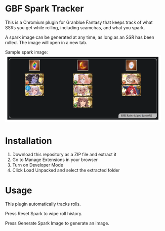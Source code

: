 # GBF Spark Tracker

This is a Chromium plugin for Granblue Fantasy that keeps track of what SSRs you get while rolling, including scamchas, and what you spark.

A spark image can be generated at any time, as long as an SSR has been rolled. The image will open in a new tab.

Sample spark image:
![Sample spark image](./images/sample.png)

# Installation
1. Download this repository as a ZIP file and extract it
2. Go to Manage Extensions in your browser
3. Turn on Developer Mode
4. Click Load Unpacked and select the extracted folder

# Usage
This plugin automatically tracks rolls.

Press Reset Spark to wipe roll history.

Press Generate Spark Image to generate an image.